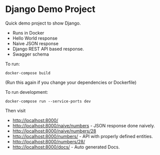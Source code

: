# Django Demo Project

Quick demo project to show Django.

 - Runs in Docker
 - Hello World response
 - Naive JSON response
 - Django REST API based response.
 - Swagger schema


To run:

    docker-compose build

(Run this again if you change your dependencies or Dockerfile)


To run development:

    docker-compose run --service-ports dev

Then visit


 - <http://localhost:8000/>
 - <http://localhost:8000/naive/numbers> - JSON response done naively.
 - <http://localhost:8000/naive/numbers/28>
 - <http://localhost:8000/numbers/> - API with properly defined entities.
 - <http://localhost:8000/numbers/28/>
 - <http://localhost:8000/docs/> - Auto generated Docs.

